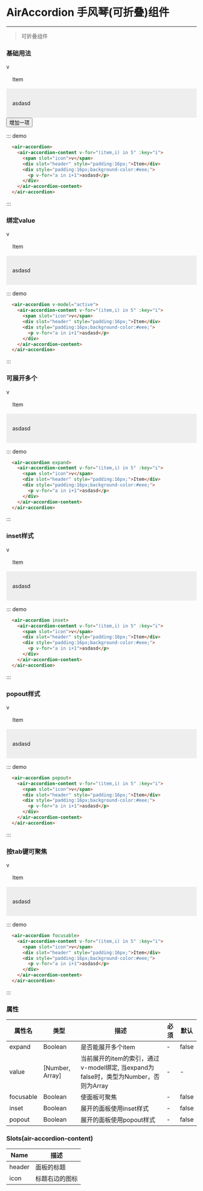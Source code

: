 # AirAccordion 手风琴(可折叠)组件
----

> 可折叠组件

### 基础用法
<div class="demo-block">
  <air-accordion>
    <air-accordion-content v-for="(item,i) in list" :key="i">
      <span slot="icon">v</span>
      <div slot="header" style="padding:16px;">Item</div>
      <div style="padding:16px;background-color:#eee;">
        <p v-for="a in i+1">asdasd</p>
      </div>
    </air-accordion-content>
  </air-accordion>
  <button @click="add">增加一项</button>
</div>

::: demo
```html
  <air-accordion>
    <air-accordion-content v-for="(item,i) in 5" :key="i">
      <span slot="icon">v</span>
      <div slot="header" style="padding:16px;">Item</div>
      <div style="padding:16px;background-color:#eee;">
        <p v-for="a in i+1">asdasd</p>
      </div>
    </air-accordion-content>
  </air-accordion>
```
:::

### 绑定value
<div class="demo-block">
  <air-accordion v-model="active">
    <air-accordion-content v-for="(item,i) in 5" :key="i">
      <span slot="icon">v</span>
      <div slot="header" style="padding:16px;">Item</div>
      <div style="padding:16px;background-color:#eee;">
        <p v-for="a in i+1">asdasd</p>
      </div>
    </air-accordion-content>
  </air-accordion>
</div>

::: demo
```html
  <air-accordion v-model="active">
    <air-accordion-content v-for="(item,i) in 5" :key="i">
      <span slot="icon">v</span>
      <div slot="header" style="padding:16px;">Item</div>
      <div style="padding:16px;background-color:#eee;">
        <p v-for="a in i+1">asdasd</p>
      </div>
    </air-accordion-content>
  </air-accordion>
```
:::

### 可展开多个
<div class="demo-block">
  <air-accordion expand  v-model="actives">
    <air-accordion-content v-for="(item,i) in 5" :key="i">
      <span slot="icon">v</span>
      <div slot="header" style="padding:16px;">Item</div>
      <div style="padding:16px;background-color:#eee;">
        <p v-for="a in i+1">asdasd</p>
      </div>
    </air-accordion-content>
  </air-accordion>
</div>

::: demo
```html
  <air-accordion expand>
    <air-accordion-content v-for="(item,i) in 5" :key="i">
      <span slot="icon">v</span>
      <div slot="header" style="padding:16px;">Item</div>
      <div style="padding:16px;background-color:#eee;">
        <p v-for="a in i+1">asdasd</p>
      </div>
    </air-accordion-content>
  </air-accordion>
```
:::

### inset样式
<div class="demo-block">
  <air-accordion inset>
    <air-accordion-content v-for="(item,i) in 5" :key="i">
      <span slot="icon">v</span>
      <div slot="header" style="padding:16px;">Item</div>
      <div style="padding:16px;background-color:#eee;">
        <p v-for="a in i+1">asdasd</p>
      </div>
    </air-accordion-content>
  </air-accordion>
</div>

::: demo
```html
  <air-accordion inset>
    <air-accordion-content v-for="(item,i) in 5" :key="i">
      <span slot="icon">v</span>
      <div slot="header" style="padding:16px;">Item</div>
      <div style="padding:16px;background-color:#eee;">
        <p v-for="a in i+1">asdasd</p>
      </div>
    </air-accordion-content>
  </air-accordion>
```
:::

### popout样式
<div class="demo-block">
  <air-accordion popout>
    <air-accordion-content v-for="(item,i) in 5" :key="i">
      <span slot="icon">v</span>
      <div slot="header" style="padding:16px;">Item</div>
      <div style="padding:16px;background-color:#eee;">
        <p v-for="a in i+1">asdasd</p>
      </div>
    </air-accordion-content>
  </air-accordion>
</div>

::: demo
```html
  <air-accordion popout>
    <air-accordion-content v-for="(item,i) in 5" :key="i">
      <span slot="icon">v</span>
      <div slot="header" style="padding:16px;">Item</div>
      <div style="padding:16px;background-color:#eee;">
        <p v-for="a in i+1">asdasd</p>
      </div>
    </air-accordion-content>
  </air-accordion>
```
:::

### 按tab键可聚焦
<div class="demo-block">
  <air-accordion focusable>
    <air-accordion-content v-for="(item,i) in 5" :key="i">
      <span slot="icon">v</span>
      <div slot="header" style="padding:16px;">Item</div>
      <div style="padding:16px;background-color:#eee;">
        <p v-for="a in i+1">asdasd</p>
      </div>
    </air-accordion-content>
  </air-accordion>
</div>

::: demo
```html
  <air-accordion focusable>
    <air-accordion-content v-for="(item,i) in 5" :key="i">
      <span slot="icon">v</span>
      <div slot="header" style="padding:16px;">Item</div>
      <div style="padding:16px;background-color:#eee;">
        <p v-for="a in i+1">asdasd</p>
      </div>
    </air-accordion-content>
  </air-accordion>
```
:::

<script>
  export default {
    data () {
      return {
        list: 3,
        active: 0,
        actives: [0, 1]
      }
    },
    methods: {
      add() {
        this.list++
      }
    }
  }
</script>

### 属性
|属性名|类型|描述|必须|默认|
|----|----|-------------|----|--------|
|expand|Boolean|是否能展开多个item|-|false|
|value|[Number, Array]|当前展开的item的索引，通过v-model绑定, 当expand为false时，类型为Number，否则为Array|-|-|
|focusable|Boolean|使面板可聚焦|-|false|
|inset|Boolean|展开的面板使用inset样式|-|false|
|popout|Boolean|展开的面板使用popout样式|-|false|


### Slots(air-accordion-content)
|Name|描述|
|----|----|
|header|面板的标题|
|icon|标题右边的图标|


